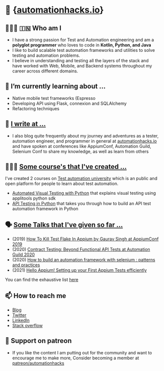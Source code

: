 # 👋 {[automationhacks.io](https://automationhacks.io/)}

## 👨🏻‍💻 🇮🇳 Who am I 

- I have a strong passion for Test and Automation engineering and am a **polyglot programmer** who loves to code in **Kotlin, Python, and Java**
- I like to build scalable test automation frameworks and utilities to solve testing and automation problems.
- I believe in understanding and testing all the layers of the stack and have worked with Web, Mobile, and Backend systems throughout my career across different domains.  


## 🌱 I’m currently learning about ...

- Native mobile test frameworks (Espresso
- Developing API using Flask, connexion and SQLAlchemy
- Refactoring techniques

## 📝 [I write at ...](https://automationhacks.io/)

- I also blog quite frequently about my journey and adventures as a tester, automation engineer, and programmer in general at [automationhacks.io](https://automationhacks.io/) and have spoken at conferences like AppiumConf, Automation Guild, Selenium Conf to share my knowledge, as well as learn from others


## 👨🏻‍🏫 [Some course's that I've created ...](https://automationhacks.io/courses/)

I've created 2 courses on [Test automation university](https://testautomationu.applitools.com/) which is an public and open platform for people to learn about test automation.

- [Automated Visual Testing with Python](https://testautomationu.applitools.com/visual-testing-python/) that explains visual testing using applitools python sdk
- [API Testing in Python](https://testautomationu.applitools.com/python-api-testing/) that takes you through how to build an API test automation framework in Python

## 🗣 [Some Talks that I've given so far ...](https://automationhacks.io/talks/)

- (2019) [How To Kill Test Flake In Appium by Gaurav Singh at AppiumConf 2019](https://www.youtube.com/watch?v=yv9P0CCY5e8)
- (2020) [Contract Testing: Beyond Functional API Tests at Automation Guild 2020](https://guildconferences.com/conference/automation-guild-2020/)
- (2020) [How to build an automation framework with selenium : patterns and practices](https://confengine.com/selenium-conf-2020/proposal/13303/how-to-build-an-automation-framework-with-selenium-patterns-and-practices)
- (2021) [Hello Appium! Setting up your First Appium Tests efficiently](https://www.youtube.com/watch?v=907U1VP0RpA&list=PL9Z-JgiTsOYRCcJhDfmKAah9XmAp2b903&index=12&t=277s)

You can find the exhaustive list [here](https://automationhacks.io/talks/)

## 📫 How to reach me 

- [Blog](https://automationhacks.io/)
- [Twitter](https://twitter.com/automationhacks)
- [LinkedIn](https://www.linkedin.com/in/automationhacks/)
- [Stack overflow](https://stackoverflow.com/users/5336432/gaurav-singh)

## 🤝 Support on patreon

- If you like the content I am putting out for the community and want to encourage me to make more, Consider becoming a member at [patreon/automationhacks](https://www.patreon.com/automationhacks)

